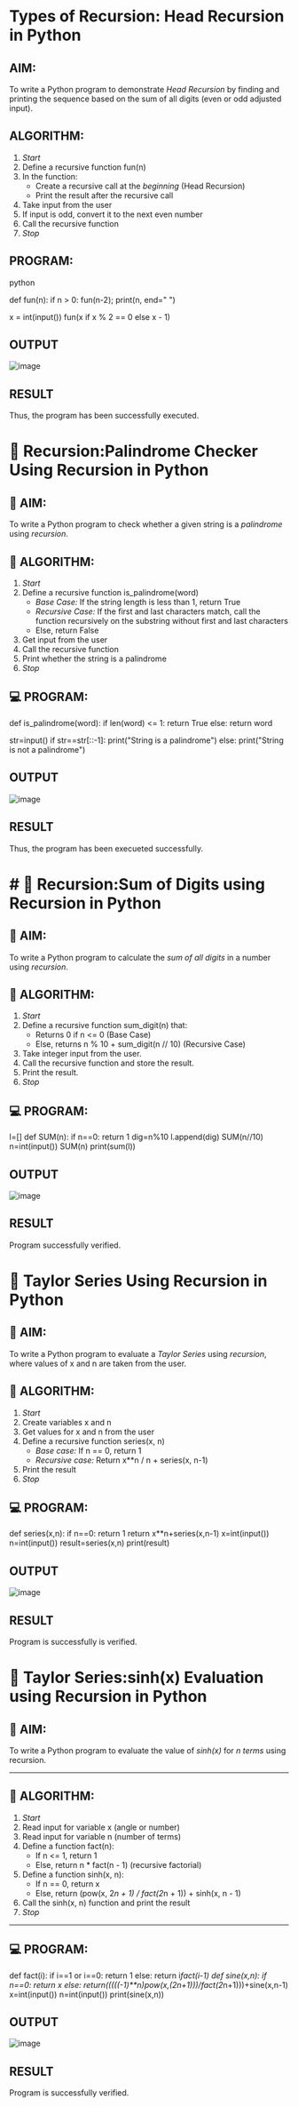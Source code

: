 #  Types of Recursion: Head Recursion in Python

##  AIM:
To write a Python program to demonstrate *Head Recursion* by finding and printing the sequence based on the sum of all digits (even or odd adjusted input).

##  ALGORITHM:

1. *Start*
2. Define a recursive function fun(n)
3. In the function:
   - Create a recursive call at the *beginning* (Head Recursion)
   - Print the result after the recursive call
4. Take input from the user
5. If input is odd, convert it to the next even number
6. Call the recursive function
7. *Stop*

##  PROGRAM:

python

def fun(n):
    if n > 0: fun(n-2); print(n, end=" ")

x = int(input())
fun(x if x % 2 == 0 else x - 1)

## OUTPUT

![image](https://github.com/user-attachments/assets/0d26f5fe-9e30-4e5c-a175-c130f693849c)

## RESULT

Thus, the program has been successfully executed.

# 🔁 Recursion:Palindrome Checker Using Recursion in Python

## 🎯 AIM:
To write a Python program to check whether a given string is a *palindrome* using *recursion*.

## 🧠 ALGORITHM:

1. *Start*
2. Define a recursive function is_palindrome(word)
   - *Base Case:* If the string length is less than 1, return True
   - *Recursive Case:* If the first and last characters match, call the function recursively on the substring without first and last characters
   - Else, return False
3. Get input from the user
4. Call the recursive function
5. Print whether the string is a palindrome
6. *Stop*

## 💻 PROGRAM:
  def is_palindrome(word):
      if len(word) <= 1:
          return True
      else:
          return word

  str=input()
  if str==str[::-1]:
      print("String is a palindrome")
  else:
      print("String is not a palindrome")
## OUTPUT
![image](https://github.com/user-attachments/assets/373e1f74-b1a3-4205-b424-37fb2b52447a)

## RESULT
Thus, the program has been execueted successfully.

# # 🔁 Recursion:Sum of Digits using Recursion in Python

## 🎯 AIM:
To write a Python program to calculate the *sum of all digits* in a number using *recursion*.

## 🧠 ALGORITHM:

1. *Start*
2. Define a recursive function sum_digit(n) that:
   - Returns 0 if n <= 0 (Base Case)
   - Else, returns n % 10 + sum_digit(n // 10) (Recursive Case)
3. Take integer input from the user.
4. Call the recursive function and store the result.
5. Print the result.
6. *Stop*

## 💻 PROGRAM:

l=[]
def SUM(n):
   if n==0:
      return 1
dig=n%10
l.append(dig)
SUM(n//10)
n=int(input())
SUM(n) print(sum(l))

## OUTPUT
![image](https://github.com/user-attachments/assets/2164457f-bc53-4484-8abc-42c3ab314603)

## RESULT
Program successfully verified.

# 📐 Taylor Series Using Recursion in Python

## 🎯 AIM:
To write a Python program to evaluate a *Taylor Series* using *recursion*, where values of x and n are taken from the user.

## 🧠 ALGORITHM:

1. *Start*
2. Create variables x and n
3. Get values for x and n from the user
4. Define a recursive function series(x, n)
   - *Base case:* If n == 0, return 1
   - *Recursive case:* Return x**n / n + series(x, n-1)
5. Print the result
6. *Stop*

## 💻 PROGRAM:

def series(x,n):
    if n==0:
        return 1
    return x**n+series(x,n-1)
x=int(input())
n=int(input())
result=series(x,n)
print(result)

## OUTPUT
![image](https://github.com/user-attachments/assets/d0e68067-e3c1-4afd-a842-5c1b58730fbe)

## RESULT
Program is successfully is verified.

# 📐 Taylor Series:sinh(x) Evaluation using Recursion in Python

## 🎯 AIM:
To write a Python program to evaluate the value of *sinh(x)* for *n terms* using recursion.

---

## 🧠 ALGORITHM:

1. *Start*
2. Read input for variable x (angle or number)
3. Read input for variable n (number of terms)
4. Define a function fact(n):
   - If n <= 1, return 1
   - Else, return n * fact(n - 1) (recursive factorial)
5. Define a function sinh(x, n):
   - If n == 0, return x
   - Else, return (pow(x, 2*n + 1) / fact(2*n + 1)) + sinh(x, n - 1)
6. Call the sinh(x, n) function and print the result
7. *Stop*

---

## 💻 PROGRAM:

def fact(i):
   if i==1 or i==0:
       return 1
   else:
       return i*fact(i-1)
def sine(x,n):
  if n==0:
    return x
  else:
    return(((((-1)**n)*pow(x,(2*n+1)))/fact(2*n+1)))+sine(x,n-1)
x=int(input())
n=int(input())
print(sine(x,n))


## OUTPUT
![image](https://github.com/user-attachments/assets/32b898c1-c61f-40d2-8295-3226a7bfcf2a)

## RESULT
Program is successfully verified.
